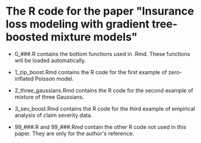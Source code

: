 # The R code for the paper "Insurance loss modeling with gradient tree-boosted mixture models"

- 0_###.R contains the bottom functions used in .Rmd. These functions will be loaded automatically.

- 1_zip_boost.Rmd contains the R code for the first example of zero-inflated Poisson model.

- 2_three_gaussians.Rmd contains the R code for the second example of mixture of three Gaussians.

- 3_sev_boost.Rmd contains the R code for the third example of empirical analysis of claim severity data.

- 99_###.R and 99_###.Rmd contain the other R code not used in this paper. They are only for the author's reference. 

